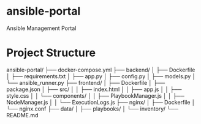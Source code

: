 # ansible-portal
Ansible Management Portal

# Project Structure
ansible-portal/
├── docker-compose.yml
├── backend/
│   ├── Dockerfile
│   ├── requirements.txt
│   ├── app.py
│   ├── config.py
│   ├── models.py
│   └── ansible_runner.py
├── frontend/
│   ├── Dockerfile
│   ├── package.json
│   ├── src/
│   │   ├── index.html
│   │   ├── app.js
│   │   ├── style.css
│   │   └── components/
│   │       ├── PlaybookManager.js
│   │       ├── NodeManager.js
│   │       └── ExecutionLogs.js
├── nginx/
│   ├── Dockerfile
│   └── nginx.conf
├── data/
│   ├── playbooks/
│   └── inventory/
└── README.md
